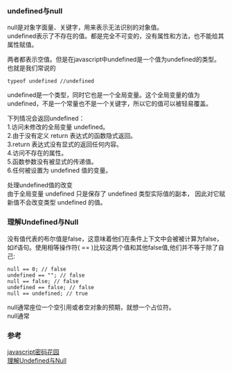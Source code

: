 ### undefined与null
null是对象字面量、关键字，用来表示无法识别的对象值。  
undefined表示了不存在的值。都是完全不可变的，没有属性和方法，也不能给其属性赋值。  

两者都表示空值。但是在javascript中undefined是一个值为undefined的类型。也就是我们常说的
```
typeof undefined //undefined
```
undefined是一个类型，同时它也是一个全局变量。这个全局变量的值为undefined，不是一个常量也不是一个关键字，所以它的值可以被轻易覆盖。  

下列情况会返回undefined：  
1.访问未修改的全局变量 undefined。  
2.由于没有定义 return 表达式的函数隐式返回。  
3.return 表达式没有显式的返回任何内容。  
4.访问不存在的属性。   
5.函数参数没有被显式的传递值。  
6.任何被设置为 undefined 值的变量。  

处理undefined值的改变    
由于全局变量 undefined 只是保存了 undefined 类型实际值的副本， 因此对它赋新值不会改变类型 undefined 的值。  


### 理解Undefined与Null
没有值代表的布尔值是false，这意味着他们在条件上下文中会被被计算为false，如if语句。使用相等操作符( == )比较这两个值和其他false值,他们并不等于除了自己:  
```
null == 0; // false
undefined == ""; // false
null == false; // false
undefined == false; // false
null == undefined; // true
```

null通常座位一个空引用或者空对象的预期，就想一个占位符。   
null通常

### 参考
[javascript密码花园](https://bonsaiden.github.io/JavaScript-Garden/zh/#core.undefined)  
[理解Undefined与Null](http://yanhaijing.com/javascript/2014/01/05/exploring-the-abyss-of-null-and-undefined-in-javascript/)  